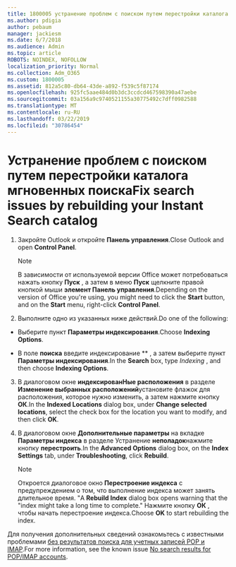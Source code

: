 ```yaml
---
title: 1800005 устранение проблем с поиском путем перестройки каталога мгновенных поиска
ms.author: pdigia
author: pebaum
manager: jackiesm
ms.date: 6/7/2018
ms.audience: Admin
ms.topic: article
ROBOTS: NOINDEX, NOFOLLOW
localization_priority: Normal
ms.collection: Adm_O365
ms.custom: 1800005
ms.assetid: 812a5c80-db64-43de-a892-f539c5f87174
ms.openlocfilehash: 925fc5aae484d0b3dc3ccdcd467598390a47aebe
ms.sourcegitcommit: 03a156a9c9740521155a30775492c7dff0982588
ms.translationtype: MT
ms.contentlocale: ru-RU
ms.lasthandoff: 03/22/2019
ms.locfileid: "30786454"
---
```

# <a name="fix-search-issues-by-rebuilding-your-instant-search-catalog"></a><span data-ttu-id="90cd1-102">Устранение проблем с поиском путем перестройки каталога мгновенных поиска</span><span class="sxs-lookup"><span data-stu-id="90cd1-102">Fix search issues by rebuilding your Instant Search catalog</span></span>

1. <span data-ttu-id="90cd1-103">Закройте Outlook и откройте **Панель управления**.</span><span class="sxs-lookup"><span data-stu-id="90cd1-103">Close Outlook and open **Control Panel**.</span></span>
    
    > [!NOTE]
    > <span data-ttu-id="90cd1-104">В зависимости от используемой версии Office может потребоваться нажать кнопку **Пуск** , а затем в меню **Пуск** щелкните правой кнопкой мыши **элемент Панель управления**.</span><span class="sxs-lookup"><span data-stu-id="90cd1-104">Depending on the version of Office you're using, you might need to click the **Start** button, and on the **Start** menu, right-click **Control Panel**.</span></span> 
  
2. <span data-ttu-id="90cd1-105">Выполните одно из указанных ниже действий.</span><span class="sxs-lookup"><span data-stu-id="90cd1-105">Do one of the following:</span></span>
    
  - <span data-ttu-id="90cd1-106">Выберите пункт **Параметры индексирования**.</span><span class="sxs-lookup"><span data-stu-id="90cd1-106">Choose **Indexing Options**.</span></span>
    
  - <span data-ttu-id="90cd1-107">В поле **поиска** введите индексирование \*\* , а затем выберите пункт **Параметры индексирования**.</span><span class="sxs-lookup"><span data-stu-id="90cd1-107">In the **Search** box, type  *Indexing*  , and then choose **Indexing Options**.</span></span>
    
3. <span data-ttu-id="90cd1-108">В диалоговом окне **индексированНые расположения** в разделе **Изменение выбранных расположений**установите флажок для расположения, которое нужно изменить, а затем нажмите кнопку **ОК**.</span><span class="sxs-lookup"><span data-stu-id="90cd1-108">In the **Indexed Locations** dialog box, under **Change selected locations**, select the check box for the location you want to modify, and then click **OK**.</span></span>
    
4. <span data-ttu-id="90cd1-109">В диалоговом окне **Дополнительные параметры** на вкладке **Параметры индекса** в разделе Устранение **неполадок**нажмите кнопку **перестроить**.</span><span class="sxs-lookup"><span data-stu-id="90cd1-109">In the **Advanced Options** dialog box, on the **Index Settings** tab, under **Troubleshooting**, click **Rebuild**.</span></span>
    
    > [!NOTE]
    > <span data-ttu-id="90cd1-110">Откроется диалоговое окно **Перестроение индекса** с предупреждением о том, что выполнение индекса может занять длительное время. "</span><span class="sxs-lookup"><span data-stu-id="90cd1-110">A **Rebuild Index** dialog box opens warning that the "index might take a long time to complete."</span></span> <span data-ttu-id="90cd1-111">Нажмите кнопку **ОК** , чтобы начать перестроение индекса.</span><span class="sxs-lookup"><span data-stu-id="90cd1-111">Choose **OK** to start rebuilding the index.</span></span> 
  
<span data-ttu-id="90cd1-112">Для получения дополнительных сведений ознакомьтесь с известными проблемами [без результатов поиска для учетных записей POP и IMAP](https://support.office.com/article/51c9d2c7-a3db-4358-afdf-50d3a9e57039.aspx).</span><span class="sxs-lookup"><span data-stu-id="90cd1-112">For more information, see the known issue [No search results for POP/IMAP accounts](https://support.office.com/article/51c9d2c7-a3db-4358-afdf-50d3a9e57039.aspx).</span></span>
  

